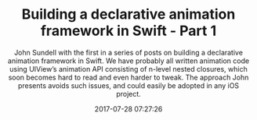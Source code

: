 ---
title: "Building a declarative animation framework in Swift - Part 1"
subtitle: "John Sundell with the first in a series of posts on building a declarative animation framework in Swift. We have probably all written animation code using UIView’s animation API consisting of n-level nested closures, which soon becomes hard to read and even harder to tweak. The approach John presents avoids such issues, and could easily be adopted in any iOS project."
tags: ["animation","iOS"]
link: "https://www.swiftbysundell.com/posts/building-a-declarative-animation-framework-in-swift-part-1"
date: "2017-07-28 07:27:26"
---